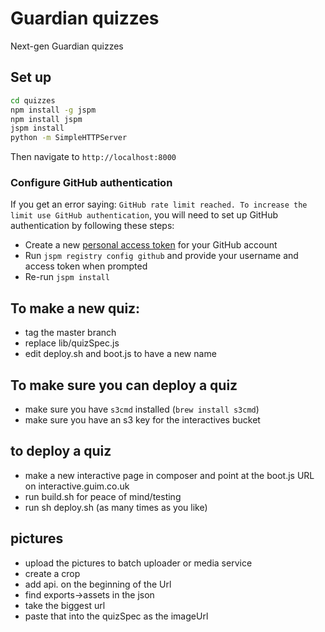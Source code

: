 # Guardian quizzes

Next-gen Guardian quizzes

## Set up

```sh
cd quizzes
npm install -g jspm
npm install jspm
jspm install
python -m SimpleHTTPServer
```
Then navigate to `http://localhost:8000`

### Configure GitHub authentication
If you get an error saying: `GitHub rate limit reached. To increase the limit use GitHub authentication`, you will need to set up GitHub authentication by following these steps:

- Create a new [personal access token](https://github.com/settings/applications#personal-access-tokens) for your GitHub account
- Run `jspm registry config github` and provide your username and access token when prompted
- Re-run `jspm install`

## To make a new quiz:
* tag the master branch
* replace lib/quizSpec.js
* edit deploy.sh and boot.js to have a new name

## To make sure you can deploy a quiz
* make sure you have `s3cmd` installed (`brew install s3cmd`)
* make sure you have an s3 key for the interactives bucket

## to deploy a quiz
* make a new interactive page in composer and point at the boot.js URL on interactive.guim.co.uk
* run build.sh for peace of mind/testing
* run sh deploy.sh (as many times as you like)

## pictures
* upload the pictures to batch uploader or media service
* create a crop
* add api. on the beginning of the Url
* find exports->assets in the json
* take the biggest url
* paste that into the quizSpec as the imageUrl
